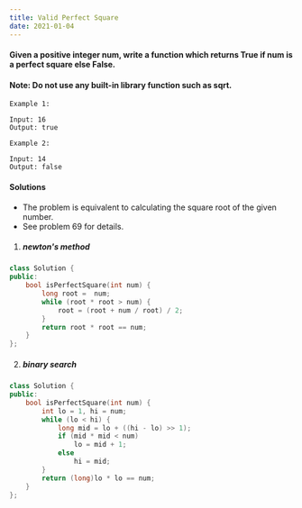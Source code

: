```yaml
---
title: Valid Perfect Square
date: 2021-01-04
---
```

#### Given a positive integer num, write a function which returns True if num is a perfect square else False.

#### Note: Do not use any built-in library function such as sqrt.

```
Example 1:

Input: 16
Output: true

Example 2:

Input: 14
Output: false
```
#### Solutions

- The problem is equivalent to calculating the square root of the given number.
- See problem 69 for details.

1. ##### newton's method

```cpp
class Solution {
public:
    bool isPerfectSquare(int num) {
        long root =  num;
        while (root * root > num) {
            root = (root + num / root) / 2;
        }
        return root * root == num;
    }
};
```

2. ##### binary search

```cpp
class Solution {
public:
    bool isPerfectSquare(int num) {
        int lo = 1, hi = num;
        while (lo < hi) {
            long mid = lo + ((hi - lo) >> 1);
            if (mid * mid < num)
                lo = mid + 1;
            else
                hi = mid;
        }
        return (long)lo * lo == num;
    }
};
```